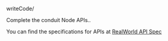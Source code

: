 writeCode/

Complete the conduit Node APIs..

You can find the specifications for APIs at [RealWorld API Spec](https://github.com/gothinkster/realworld/tree/master/api)

